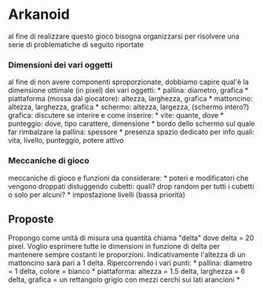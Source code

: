 # Arkanoid
al fine di realizzare questo gioco bisogna organizzarsi per risolvere una serie di problematiche di seguito riportate

### Dimensioni dei vari oggetti
al fine di non avere componenti sproporzionate, dobbiamo capire qual'è la dimensione ottimale (in pixel) dei vari oggetti:
    * pallina: diametro, grafica
    * piattaforma (mossa dal giocatore): altezza, larghezza, grafica
    * mattoncino: altezza, larghezza, grafica
    * schermo: altezza, largezza, (schermo intero?)
    grafica:
          discutere se interire e come inserire:
              * vite: quante, dove
              * punteggio: dove, tipo carattere, dimensione
              * bordo dello schermo sul quale far rimbalzare la pallina: spessore
              * presenza spazio dedicato per info quali: vita, livello, punteggio, potere attivo

### Meccaniche di gioco
meccaniche di gioco e funzioni da considerare:
    * poteri e modificatori che vengono droppati distuggendo cubetti: quali? drop random per tutti i cubetti o solo per alcuni?
    * impostazione livelli (bassa priorità)

## Proposte
Propongo come unità di misura una quantità chiama "delta" dove delta = 20 pixel. Voglio esprimere tutte le dimensioni in funzione di delta per mantenere sempre costanti le proporzioni. Indicativamente l'altezza di un mattoncino sarà pari a 1 delta.
Ripercorrendo i vari punti:
      * pallina: diametro = 1 delta, colore = bianco
      * piattaforma: altezza = 1.5 delta, larghezza = 6 delta, grafica = un rettangolo grigio con mezzi cerchi sui lati arancioni
      * 
  
              
